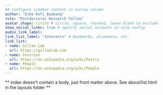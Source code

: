```yaml
---
## Configure sidebar content in narrow column
author: "Eike Kofi Buabang"
role: "Postdoctoral Research Fellow"
avatar_shape: circle # circle, square, rounded, leave blank to exclude
show_social_links: true # specify social accounts in site config
audio_link_label:
link_list_label: "Interests" # bookmarks, elsewhere, etc.
link_list:
- name: Gillan Lab
  url: https://gillanlab.com
- name: Pastries
  url: https://en.wikipedia.org/wiki/Pastry
- name: People
  url: https://en.wikipedia.org/wiki/People
---
```


** index doesn't contain a body, just front matter above.
See about/list.html in the layouts folder **